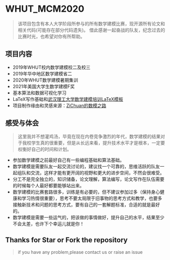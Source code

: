 # WHUT_MCM2020
>该项目包含有本人大学阶段所参与的所有数学建模比赛，现开源所有论文和相关代码(可能存在部分代码遗失)。
借此感谢一起奋战的队友，纪念过去的比赛时光，也希望对你有所帮助。

## 项目内容
- 2019年WHUT校内数学建模校二及校三
- 2019年华中地区数学建模省二
- 2020年WHUT数学建模暑期集训
- 2021年美国大学生数学建模F奖
- 基本算法和数据可视化学习
- LaTeX写作基础和[武汉理工大学数学建模培训LaTeX模板](https://github.com/Markhng/whutmod)
- 项目制作缘由和灵感来源：[ZiChuan的数模之路](https://github.com/775269512/WHUT_CUMCM20)


## 感受与体会
>这里我并不想灌鸡汤，毕竟在现在内卷竞争激烈的年代，数学建模的结果对于我校学生真的很重要，但是从长远来看，提升技术水平才是根本，一定要权衡好自己的时间和计划。

- 参加数学建模之前最好自己有一些编程基础和算法基础。
- 数学建模是需要队友一起交流讨论的，建议找一个可靠的，思维活跃的队友一起组队和交流，这样才能有更开阔的视野和更大的进步空间，不然会很难受。
- 分工不是完全独立的，知识储备，论文理解，算法编写，论文写作在队伍需要的时候每个人最好都要能够站出来。
- 数学建模的比赛套路很多，训练是有必要的，但不建议参加过多（保持身心健康和学习热情很重要），思考不要太局限于旧事物的思考方式和教学，也要多接触新技术和问题的思考方式，要有自己的一套解题标准，合适的就是最好的。
- 数学建模是需要一些运气的，把该做的事情做好，提升自己的水平，结果至少不会太差，也许下个幸运儿就是你！

## Thanks for Star or Fork the repository
>if you have any problem,please contact us or raise an issue 
